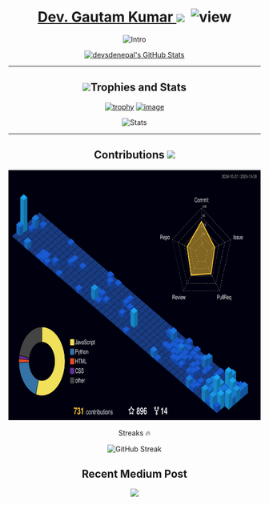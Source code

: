 <span align="center">
      
</span> 
 <a href="https://facebook.com/dav.gauutam404"><h1 id="dev-gautam-kumar" align="center">Dev. Gautam Kumar </a><img src="https://user-badge.committers.top/nepal/devsdenepal.svg?a=0n1&u=089j"/> &nbsp;<img src="https://komarev.com/ghpvc/?username=devsdenepal&amp;color=green" alt="view"></h1> 
<p align="center"> 
<img src="https://readme-typing-svg.herokuapp.com?vCenter=true&amp;lines=Independent+Nepali+Tech+Enthusiast" alt="Intro" > 
<!--img alt="Screenshot 2023-10-15 at 20-39-06 Dev  Gautam Kumar's ticket for HackSquad 2023 🚀" src="https://github.com/devsdenepal/devsdenepal/assets/111997815/35c355b7-601f-4027-8def-724e2cda82ea"-->
  <p align="center">
   <a href="https://awesome-github-stats.azurewebsites.net/index.html??cardType=level-alternate&theme=radical&preferLogin=false">    <img  alt="devsdenepal's GitHub Stats" src="https://simobin-s-github-readme-stats.vercel.app/api?username=devsdenepal&theme=radical&include_all_commits=true&hide_border=true&custom_title=devsdenepal%27s%20stats&rank_icon=percentile&show_icons=true&show_owner=true&show=reviews,prs_merged_percentage" />  </a>
  </p>
  <hr/>
<h2 id="trophies-and-stats" align="center"><img src="https://media0.giphy.com/media/tpw9otZtzhkAZmYae1/giphy.gif?cid=6c09b952bdxvaump82btra5u50inzb7jz9q51xtieuxvca9l&rid=giphy.gif&ct=s" height="55px">Trophies and Stats</h2>
<p align="center">
<a href="https://github.com/ryo-ma/github-profile-trophy"><img src="https://github-profile-trophy.vercel.app/?theme=dark_lover&amp;username=devsdenepal&userhappy=true" alt="trophy" height=205px" width="620px"></a>
<a href="https://www.holopin.io/@devsdenepal">
<img width="2428" height="764" alt="image" src="https://github.com/user-attachments/assets/2809e893-c17e-4f33-a33a-ab18a6bd4e56" />

</a>

</p>
<p align="center">
<img src="https://github-readme-stats.vercel.app/api/top-langs?username=devsdenepal&amp;show_icons=true&amp;theme=dark&amp;locale=en&amp;langs_count=10&amp;layout=compact" alt="Stats" height=225px">
</p>
<hr/>
 <h2 align="center">Contributions <img src="https://user-images.githubusercontent.com/88532622/169002406-61da59ca-13d0-45c4-ac9c-bc610014c75e.gif" height="25px"></h2>
<p align="center"><img src="https://raw.githubusercontent.com/devsdenepal/devsdenepal/main/profile-3d-contrib/profile-night-view.svg" alt="3D-OVERVIEW" height="500px">
</p></p>
<p align="center">Streaks 🔥</p>
<p align="center"><img alt="GitHub Streak" src="https://github-readme-streak-stats-eight.vercel.app?user=devsdenepal&theme=radical"/></p>
<h2 align="center"> Recent Medium Post </h2>

<p align="center"><img src="https://github-readme-medium-recent-article.vercel.app/medium/@devgautamkumar/0"></img></p>
